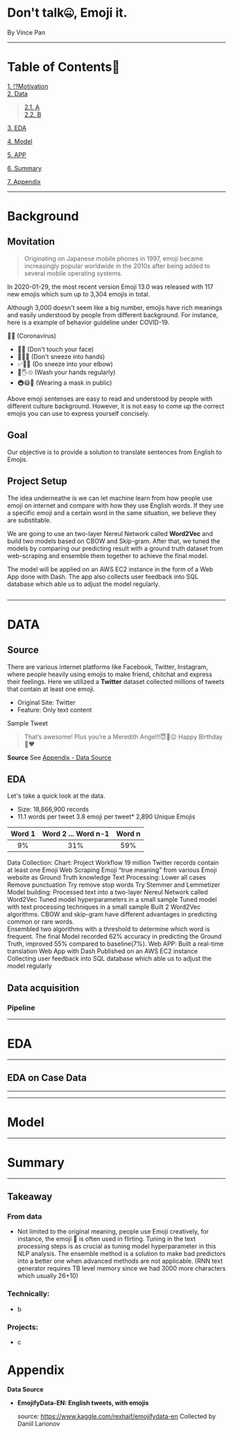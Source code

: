 # **Don't talk🤐, Emoji it.**


By Vince Pan

-----------------



# Table of Contents📝

[1. ⁉️Motivation](#motivation)<br> 
[2. Data](#DATA)<br> 
>   [2.1. A](#DATA)<br>
>   [2.2. B](#Dataacquisition)<br>
    
[3. EDA](#EDA)

[4. Model](#model)

[5. APP](#app)

[6. Summary](#sm)

[7. Appendix](#Appendix)

-----------------------
# Background
<a id="motivation"> </a>

## Movitation

> Originating on Japanese mobile phones in 1997, emoji became increasingly popular worldwide in the 2010s after being added to several mobile operating systems.

In 2020-01-29, the most recent version Emoji 13.0 was released with 117 new emojis which sum up to 3,304 emojis in total.

Although 3,000 doesn't seem like a big number, emojis have rich meanings and easily understood by people from different background. For instance, here is a example of behavior guideline under COVID-19.

👑🦠            (Coronavirus)

* 🚫🤦          (Don't touch your face)
* 🚫🤧🤲        (Don't sneeze into hands)
* ✅🤧💪        (Do sneeze into your elbow)
* 🧼🖐⏲        (Wash your hands regularly)
* 🚇😷🛒        (Wearing a mask in public)

Above emoji sentenses are easy to read and understood by people with different culture background. However, it is not easy to come up the correct emojis you can use to express yourself concisely.

## Goal

Our objective is to provide a solution to translate sentences from English to Emojis.

## Project Setup

The idea underneathe is we can let machine learn from how people use emoji on internet and compare with how they use English words. If they use a specific emoji and a certain word in the same situation, we believe they are substitable.

We are going to use an two-layer Nereul Network called **Word2Vec** and build two models based on CBOW and Skip-gram. After that, we tuned the models by comparing our predicting result with a ground truth dataset from web-scraping and ensemble them together to achieve the final model.

The model will be applied on an AWS EC2 instance in the form of a Web App done with Dash. The app also collects user feedback into SQL database which able us to adjust the model regularly.

<img workflow>

----------------

# DATA

## Source

There are various internet platforms like Facebook, Twitter, Instagram, where people heavily using emojis to make friend, chitchat and express their feelings. Here we utilized a **Twitter** dataset collected millions of tweets that contain at least one emoji.

* Original Site: Twitter
* Feature: Only text content

Sample Tweet

> That’s awesome! Plus you’re a Meredith Angel!!😇🤗😉
> Happy Birthday 🎊❤️

**Source** See [Appendix - Data Source](#DataSource)

## EDA

Let's take a quick look at the data.

* Size: 18,866,900 records
* 11.1 words per tweet
3.8 emoji per tweet*
2,890 Unique Emojis

| Word 1 | Word 2 ... Word n-1 | Word n |
|:------:|:-------------------:|:------:|
|   9%   |         31%         |   59%  |



Data Collection:                                                                                                 Chart: Project Workflow
19 million Twitter records contain at least one Emoji
Web Scraping Emoji “true meaning” from various Emoji website as Ground Truth knowledge
Text Processing:
Lower all cases
Remove punctuation
Try remove stop words
Try Stemmer and Lemmetizer
Model building:
Processed text into a two-layer Nereul Network called Word2Vec
Tuned model hyperparameters in a small sample
Tuned model with text processing techniques in a small sample
Built 2 Word2Vec algorithms.  CBOW and skip-gram have different advantages in predicting common or rare words.                                           
Ensembled two algorithms with a threshold to determine which word is frequent.
The final Model recorded 62% accuracy in predicting the Ground Truth, improved 55% compared to baseline(7%).
Web APP:
Built a real-time translation Web App with Dash
Published on an AWS EC2 instance
Collecting user feedback into SQL database which able us to adjust the model regularly

## Data acquisition
<a id="Dataacquisition"> </a>


### Pipeline



------------------------

# EDA<a id="EDA"> </a>

-------------------
## EDA on Case Data<a id="case"> </a>

----------------

----------------

# Model<a id="model"> </a>



----------------

# Summary<a id="sm"> </a>

----------------

## Takeaway

### From data

* Not limited to the original meaning, people use Emoji creatively, for instance, the emoji 🍆 is often used in flirting. 
Tuning in the text processing steps is as crucial as tuning model hyperparameter in this NLP analysis.
The ensemble method is a solution to make bad predictors into a better one when advanced methods are not applicable. (RNN text generator requires TB level memory since we had 3000 more characters which usually 26+10)


### Technically:

* b

### Projects:

* c


# Appendix
<a id="Appendix"> </a>

**Data Source**
<a id="DataSource"> </a>
- **EmojifyData-EN: English tweets, with emojis**

    source: https://www.kaggle.com/rexhaif/emojifydata-en Collected by Daniil Larionov

